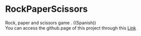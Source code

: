 # RockPaperScissors
 Rock, paper and scissors game . ((Spanish)) </br>
You can access the github.page of this project through this <a href="https://jahenve.github.io/RockPaperScissors/"> Link </a>
